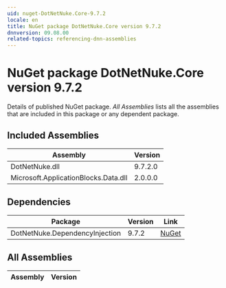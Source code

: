 ```yaml
---
uid: nuget-DotNetNuke.Core-9.7.2
locale: en
title: NuGet package DotNetNuke.Core version 9.7.2
dnnversion: 09.08.00
related-topics: referencing-dnn-assemblies
---
```


# NuGet package DotNetNuke.Core version 9.7.2
Details of published NuGet package.
*All Assemblies* lists all the assemblies that are included in this package or any dependent package.

## Included Assemblies

|Assembly|Version|
|---|---|
|DotNetNuke.dll|9.7.2.0|
|Microsoft.ApplicationBlocks.Data.dll|2.0.0.0|

## Dependencies

|Package|Version|Link|
|---|---|---|
|DotNetNuke.DependencyInjection|9.7.2|[NuGet](https://www.nuget.org/packages/DotNetNuke.DependencyInjection/9.7.2)|

## All Assemblies

|Assembly|Version|
|---|---|

